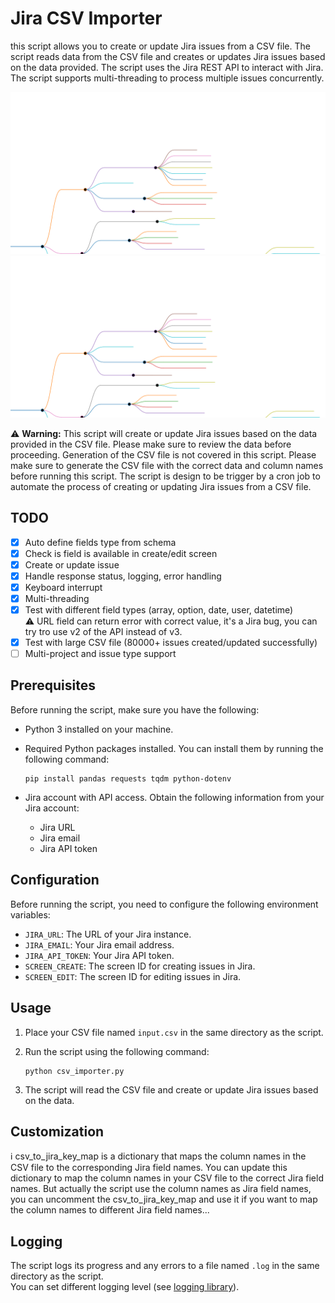 # Jira CSV Importer

this script allows you to create or update Jira issues from a CSV file. The script reads data from the CSV file and creates or updates Jira issues based on the data provided. The script uses the Jira REST API to interact with Jira. The script supports multi-threading to process multiple issues concurrently.

![Alt text](./markmap.svg)
<img src="./markmap.svg">

⚠️ **Warning:** This script will create or update Jira issues based on the data provided in the CSV file. Please make sure to review the data before proceeding.
Generation of the CSV file is not covered in this script. Please make sure to generate the CSV file with the correct data and column names before running this script.
The script is design to be trigger by a cron job to automate the process of creating or updating Jira issues from a CSV file.

## TODO
- [x] Auto define fields type from schema
- [x] Check is field is available in create/edit screen
- [x] Create or update issue
- [x] Handle response status, logging, error handling
- [x] Keyboard interrupt
- [x] Multi-threading
- [x] Test with different field types (array, option, date, user, datetime)\
:warning: URL field can return error with correct value, it's a Jira bug, you can try tro use v2 of the API instead of v3.
- [x] Test with large CSV file (80000+ issues created/updated successfully)
- [ ] Multi-project and issue type support

## Prerequisites

Before running the script, make sure you have the following:

- Python 3 installed on your machine.
- Required Python packages installed. You can install them by running the following command:

    ```
    pip install pandas requests tqdm python-dotenv
    ```

- Jira account with API access. Obtain the following information from your Jira account:

    - Jira URL
    - Jira email
    - Jira API token

## Configuration

Before running the script, you need to configure the following environment variables:

- `JIRA_URL`: The URL of your Jira instance.
- `JIRA_EMAIL`: Your Jira email address.
- `JIRA_API_TOKEN`: Your Jira API token.
- `SCREEN_CREATE`: The screen ID for creating issues in Jira.
- `SCREEN_EDIT`: The screen ID for editing issues in Jira.

## Usage

1. Place your CSV file named `input.csv` in the same directory as the script.
2. Run the script using the following command:

     ```
     python csv_importer.py
     ```

3. The script will read the CSV file and create or update Jira issues based on the data.

## Customization

ℹ️ csv_to_jira_key_map is a dictionary that maps the column names in the CSV file to the corresponding Jira field names. You can update this dictionary to map the column names in your CSV file to the correct Jira field names. But actually the script use the column names as Jira field names, you can uncomment the csv_to_jira_key_map and use it if you want to map the column names to different Jira field names...

## Logging

The script logs its progress and any errors to a file named `.log` in the same directory as the script.\
You can set different logging level (see [logging library](https://docs.python.org/3/library/logging.html#logging-levels)).
